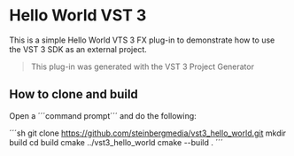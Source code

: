 # Hello World VST 3

This is a simple Hello World VTS 3 FX plug-in to demonstrate how to use the VST 3 SDK as an external project.

> This plug-in was generated with the VST 3 Project Generator

## How to clone and build

Open a ´´´command prompt´´´ and do the following:

´´´sh
git clone https://github.com/steinbergmedia/vst3_hello_world.git
mkdir build
cd build
cmake ../vst3_hello_world
cmake --build .
´´´